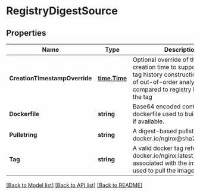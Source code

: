 # RegistryDigestSource

## Properties

Name | Type | Description | Notes
------------ | ------------- | ------------- | -------------
**CreationTimestampOverride** | [**time.Time**](time.Time.md) | Optional override of the image creation time to support proper tag history construction in cases of out-of-order analysis compared to registry history for the tag | [optional] 
**Dockerfile** | **string** | Base64 encoded content of the dockerfile used to build the image, if available. | [optional] 
**Pullstring** | **string** | A digest-based pullstring (e.g. docker.io/nginx@sha256:123abc) | 
**Tag** | **string** | A valid docker tag reference (e.g. docker.io/nginx:latest) that will be associated with the image but not used to pull the image. | 

[[Back to Model list]](../README.md#documentation-for-models) [[Back to API list]](../README.md#documentation-for-api-endpoints) [[Back to README]](../README.md)


